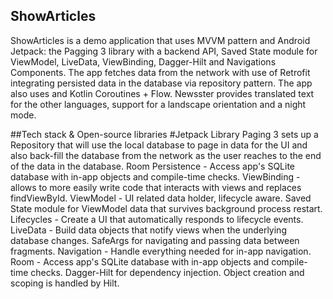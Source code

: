 ## ShowArticles
ShowArticles is a demo application that uses MVVM pattern and Android Jetpack: the Pagging 3 library with a backend API, Saved State module for ViewModel, LiveData, ViewBinding, Dagger-Hilt and Navigations Components. The app fetches data from the network with use of Retrofit integrating persisted data in the database via repository pattern. The app also uses and Kotlin Coroutines + Flow. Newsster provides translated text for the other languages, support for a landscape orientation and a night mode.

##Tech stack & Open-source libraries
#Jetpack Library
Paging 3 sets up a Repository that will use the local database to page in data for the UI and also back-fill the database from the network as the user reaches to the end of the data in the database.
Room Persistence - Access app's SQLite database with in-app objects and compile-time checks.
ViewBinding - allows to more easily write code that interacts with views and replaces findViewById.
ViewModel - UI related data holder, lifecycle aware.
Saved State module for ViewModel data that survives background process restart.
Lifecycles - Create a UI that automatically responds to lifecycle events.
LiveData - Build data objects that notify views when the underlying database changes.
SafeArgs for navigating and passing data between fragments.
Navigation - Handle everything needed for in-app navigation.
Room - Access app's SQLite database with in-app objects and compile-time checks.
Dagger-Hilt for dependency injection. Object creation and scoping is handled by Hilt.
